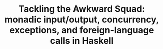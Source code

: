 ---
title: ! 'Tackling the Awkward Squad: monadic input/output, concurrency, exceptions,
  and foreign-language calls in Haskell'
paper-url: http://research.microsoft.com/en-us/um/people/simonpj/papers/marktoberdorf/mark.pdf
authors:
- Simon Peyton Jones
type: paper
tags:
- concurrency
- exceptions
- FFI
- I/O
doHaskell-type: research paper
dohaskell-year: 2010
---